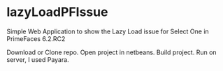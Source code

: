 # lazyLoadPFIssue
Simple Web Application to show the Lazy Load issue for Select One in PrimeFaces 6.2.RC2

Download or Clone repo.
Open project in netbeans.
Build project.
Run on server, I used Payara.

